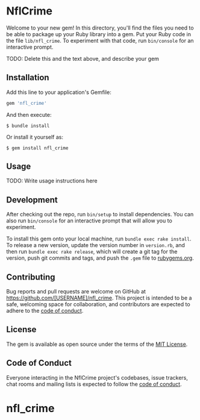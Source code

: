 # NflCrime

Welcome to your new gem! In this directory, you'll find the files you need to be able to package up your Ruby library into a gem. Put your Ruby code in the file `lib/nfl_crime`. To experiment with that code, run `bin/console` for an interactive prompt.

TODO: Delete this and the text above, and describe your gem

## Installation

Add this line to your application's Gemfile:

```ruby
gem 'nfl_crime'
```

And then execute:

    $ bundle install

Or install it yourself as:

    $ gem install nfl_crime

## Usage

TODO: Write usage instructions here

## Development

After checking out the repo, run `bin/setup` to install dependencies. You can also run `bin/console` for an interactive prompt that will allow you to experiment.

To install this gem onto your local machine, run `bundle exec rake install`. To release a new version, update the version number in `version.rb`, and then run `bundle exec rake release`, which will create a git tag for the version, push git commits and tags, and push the `.gem` file to [rubygems.org](https://rubygems.org).

## Contributing

Bug reports and pull requests are welcome on GitHub at https://github.com/[USERNAME]/nfl_crime. This project is intended to be a safe, welcoming space for collaboration, and contributors are expected to adhere to the [code of conduct](https://github.com/[USERNAME]/nfl_crime/blob/master/CODE_OF_CONDUCT.md).


## License

The gem is available as open source under the terms of the [MIT License](https://opensource.org/licenses/MIT).

## Code of Conduct

Everyone interacting in the NflCrime project's codebases, issue trackers, chat rooms and mailing lists is expected to follow the [code of conduct](https://github.com/[USERNAME]/nfl_crime/blob/master/CODE_OF_CONDUCT.md).
# nfl_crime
